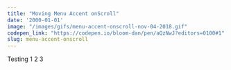 ```yaml
---
title: "Moving Menu Accent onScroll"
date: '2000-01-01'
image: "/images/gifs/menu-accent-onscroll-nov-04-2018.gif"
codepen_link: "https://codepen.io/bloom-dan/pen/aQzNwJ?editors=0100#1"
slug: menu-accent-onscroll
---
```


Testing 1 2 3
